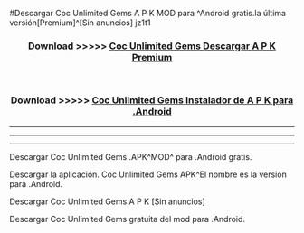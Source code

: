 #Descargar Coc Unlimited Gems  A P K MOD para ^Android gratis.la última versión[Premium]^[Sin anuncios] jz1t1



<div align="center">
<h3>Download >>>>> <a href="https://es-web.web.app/?es= Coc Unlimited Gems ">Coc Unlimited Gems  Descargar A P K Premium</a></h3><br>

<h3>Download >>>>> <a href="https://es-web.web.app/?es= Coc Unlimited Gems ">Coc Unlimited Gems  Instalador de A P K para .Android</a></h3>
</div>


----------------------------------------------------------

----------------------------------------------------------

----------------------------------------------------------

Descargar Coc Unlimited Gems  .APK^MOD^ para .Android gratis.

Descargar la aplicación. Coc Unlimited Gems  APK^El nombre es la versión para .Android.

Descargar Coc Unlimited Gems  A P K [Sin anuncios]

Descargar Coc Unlimited Gems  gratuita del mod para .Android.